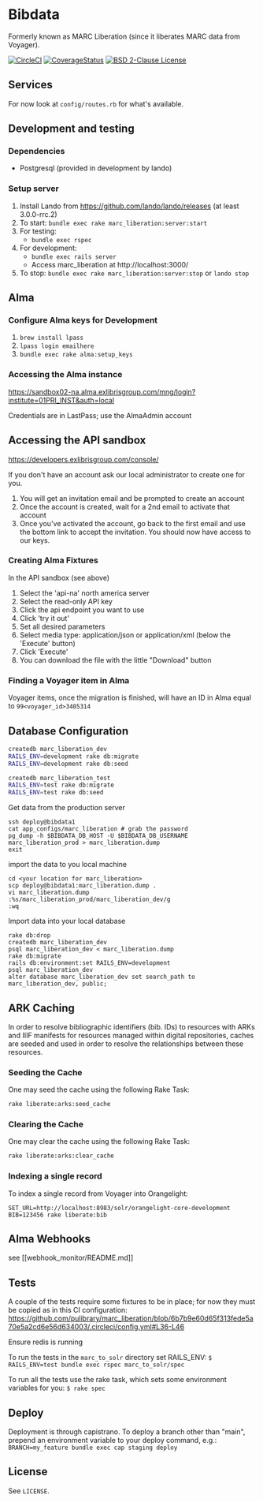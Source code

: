 # Bibdata

Formerly known as MARC Liberation (since it liberates MARC data from Voyager).

[![CircleCI](https://circleci.com/gh/pulibrary/bibdata.svg?style=svg)](https://circleci.com/gh/pulibrary/bibdata)
[![CoverageStatus](https://coveralls.io/repos/github/pulibrary/bibdata/badge.svg?branch=main)](https://coveralls.io/github/pulibrary/bibdata?branch=main)
[![BSD 2-Clause License](https://img.shields.io/badge/license-BSD-blue.svg?style=plastic)](./LICENSE)

## Services

For now look at `config/routes.rb` for what's available.

## Development and testing

### Dependencies
  * Postgresql (provided in development by lando)

### Setup server
1. Install Lando from https://github.com/lando/lando/releases (at least 3.0.0-rrc.2)
1. To start: `bundle exec rake marc_liberation:server:start`
1. For testing:
   - `bundle exec rspec`
1. For development:
   - `bundle exec rails server`
   - Access marc_liberation at http://localhost:3000/
1. To stop: `bundle exec rake marc_liberation:server:stop` or `lando stop`

## Alma

### Configure Alma keys for Development

1. `brew install lpass`
2. `lpass login emailhere`
3. `bundle exec rake alma:setup_keys`

### Accessing the Alma instance

https://sandbox02-na.alma.exlibrisgroup.com/mng/login?institute=01PRI_INST&auth=local

Credentials are in LastPass; use the AlmaAdmin account

## Accessing the API sandbox

https://developers.exlibrisgroup.com/console/

If you don't have an account ask our local administrator to create one for you.

1. You will get an invitation email and be prompted to create an account
1. Once the account is created, wait for a 2nd email to activate that account
1. Once you've activated the account, go back to the first email and use the
   bottom link to accept the invitation. You should now have access to our keys.

### Creating Alma Fixtures

In the API sandbox (see above)

1. Select the 'api-na' north america server
1. Select the read-only API key
1. Click the api endpoint you want to use
1. Click 'try it out'
1. Set all desired parameters
1. Select media type: application/json or application/xml (below the 'Execute'
   button)
1. Click 'Execute'
1. You can download the file with the little "Download" button

### Finding a Voyager item in Alma

Voyager items, once the migration is finished, will have an ID in Alma equal to
`99<voyager_id>3405314`

## Database Configuration

```bash
createdb marc_liberation_dev
RAILS_ENV=development rake db:migrate
RAILS_ENV=development rake db:seed

createdb marc_liberation_test
RAILS_ENV=test rake db:migrate
RAILS_ENV=test rake db:seed
```

Get data from the production server
```
ssh deploy@bibdata1
cat app_configs/marc_liberation # grab the password
pg_dump -h $BIBDATA_DB_HOST -U $BIBDATA_DB_USERNAME marc_liberation_prod > marc_liberation.dump
exit
```
import the data to you local machine
```
cd <your location for marc_liberation>
scp deploy@bibdata1:marc_liberation.dump .
vi marc_liberation.dump
:%s/marc_liberation_prod/marc_liberation_dev/g
:wq
```
Import data into your local database
```
rake db:drop
createdb marc_liberation_dev
psql marc_liberation_dev < marc_liberation.dump
rake db:migrate
rails db:environment:set RAILS_ENV=development
psql marc_liberation_dev
alter database marc_liberation_dev set search_path to marc_liberation_dev, public;
```

## ARK Caching

In order to resolve bibliographic identifiers (bib. IDs) to resources with ARKs and IIIF manifests for resources managed within digital repositories, caches are seeded and used in order to resolve the relationships between these resources.

### Seeding the Cache

One may seed the cache using the following Rake Task:
```bash
rake liberate:arks:seed_cache
```

### Clearing the Cache

One may clear the cache using the following Rake Task:
```bash
rake liberate:arks:clear_cache
```

### Indexing a single record

To index a single record from Voyager into Orangelight:

```
SET_URL=http://localhost:8983/solr/orangelight-core-development BIB=123456 rake liberate:bib
```

## Alma Webhooks
see [[webhook_monitor/README.md]]

## Tests

A couple of the tests require some fixtures to be in place; for now they must be copied as in this CI configuration: https://github.com/pulibrary/marc_liberation/blob/6b7b9e60d65f313fede5a70e5a2cd6e56d634003/.circleci/config.yml#L36-L46

Ensure redis is running

To run the tests in the `marc_to_solr` directory set RAILS_ENV:
`$ RAILS_ENV=test bundle exec rspec marc_to_solr/spec`

To run all the tests use the rake task, which sets some environment variables for you:
`$ rake spec`

## Deploy
Deployment is through capistrano. To deploy a branch other than "main", prepend an environment variable to your deploy command, e.g.:
`BRANCH=my_feature bundle exec cap staging deploy`

## License

See `LICENSE`.
